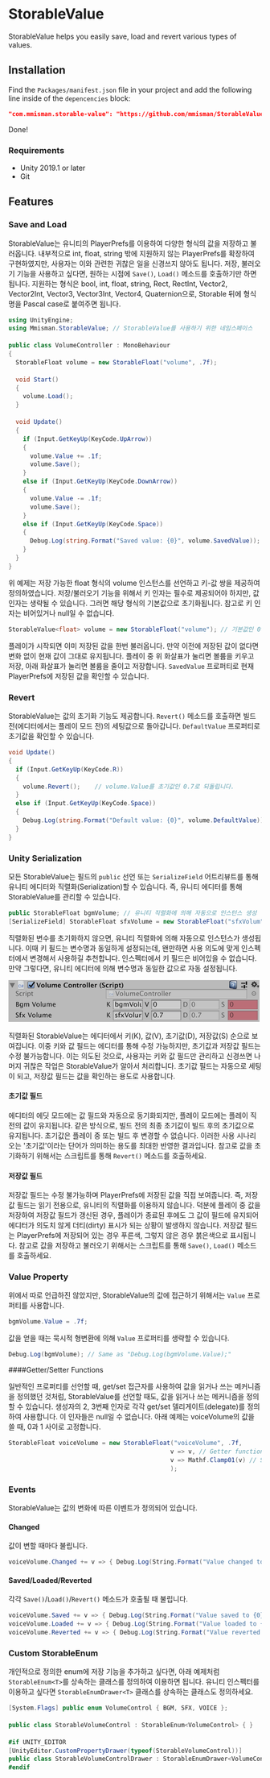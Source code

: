 # StorableValue

StorableValue helps you easily save, load and revert various types of values.

## Installation

Find the `Packages/manifest.json` file in your project and add the following line inside of the `depencencies` block:

```json
"com.mmisman.storable-value": "https://github.com/mmisman/StorableValue.git"
```

Done!

### Requirements

- Unity 2019.1 or later
- Git

## Features

### Save and Load

StorableValue는 유니티의 PlayerPrefs를 이용하여 다양한 형식의 값을 저장하고 불러옵니다. 내부적으로 int, float, string 밖에 지원하지 않는 PlayerPrefs를 확장하여 구현하였지만, 사용자는 이와 관련한 귀찮은 일을 신경쓰지 않아도 됩니다. 저장, 불러오기 기능을 사용하고 싶다면, 원하는 시점에 `Save()`, `Load()` 메소드를 호출하기만 하면 됩니다. 지원하는 형식은 bool, int, float, string, Rect, RectInt, Vector2, Vector2Int, Vector3, Vector3Int, Vector4, Quaternion으로, Storable 뒤에 형식명을 Pascal case로 붙여주면 됩니다.

```c#
using UnityEngine;
using Mmisman.StorableValue; // StorableValue를 사용하기 위한 네임스페이스

public class VolumeController : MonoBehaviour
{
  StorableFloat volume = new StorableFloat("volume", .7f);

  void Start()
  {
    volume.Load();
  }

  void Update()
  {
    if (Input.GetKeyUp(KeyCode.UpArrow))
    {
      volume.Value += .1f;
      volume.Save();
    }
    else if (Input.GetKeyUp(KeyCode.DownArrow))
    {
      volume.Value -= .1f;
      volume.Save();
    }
    else if (Input.GetKeyUp(KeyCode.Space))
    {
      Debug.Log(string.Format("Saved value: {0}", volume.SavedValue));
    }
  }
}
```

위 예제는 저장 가능한 float 형식의 volume 인스턴스를 선언하고 키-값 쌍을 제공하여 정의하였습니다. 저장/불러오기 기능을 위해서 키 인자는 필수로 제공되어야 하지만, 값 인자는 생략될 수 있습니다. 그러면 해당 형식의 기본값으로 초기화됩니다. 참고로 키 인자는 비어있거나 null일 수 없습니다.

```c#
StorableValue<float> volume = new StorableFloat("volume"); // 기본값인 0f로 초기화
```

플레이가 시작되면 이미 저장된 값을 한번 불러옵니다. 만약 이전에 저장된 값이 없다면 변화 없이 현재 값이 그대로 유지됩니다. 플레이 중 위 화살표가 눌리면 볼륨을 키우고 저장, 아래 화살표가 눌리면 볼륨을 줄이고 저장합니다. `SavedValue` 프로퍼티로 현재 PlayerPrefs에 저장된 값을 확인할 수 있습니다.

### Revert

StorableValue는 값의 초기화 기능도 제공합니다. `Revert()` 메소드를 호출하면 빌드 전(에디터에서는 플레이 모드 전)의 세팅값으로 돌아갑니다. `DefaultValue` 프로퍼티로 초기값을 확인할 수 있습니다.

```c#
void Update()
{
  if (Input.GetKeyUp(KeyCode.R))
  {
    volume.Revert();	// volume.Value를 초기값인 0.7로 되돌립니다.
  }
  else if (Input.GetKeyUp(KeyCode.Space))
  {
    Debug.Log(string.Format("Default value: {0}", volume.DefaultValue));
  }
}
```

### Unity Serialization

모든 StorableValue는 필드의 `public` 선언 또는 `SerializeField` 어트리뷰트를 통해 유니티 에디터와 직렬화(Serialization)할 수 있습니다. 즉, 유니티 에디터를 통해 StorableValue를 관리할 수 있습니다.

```c#
public StorableFloat bgmVolume; // 유니티 직렬화에 의해 자동으로 인스턴스 생성
[SerializeField] StorableFloat sfxVolume = new StorableFloat("sfxVolum", .7f);
```

직렬화된 변수를 초기화하지 않으면, 유니티 직렬화에 의해 자동으로 인스턴스가 생성됩니다. 이때 키 필드는 변수명과 동일하게 설정되는데, 왠만하면 사용 의도에 맞게 인스펙터에서 변경해서 사용하길 추천합니다. 인스펙터에서 키 필드은 비어있을 수 없습니다. 만약 그렇다면, 유니티 에디터에 의해 변수명과 동일한 값으로 자동 설정됩니다.

[![img](./Docs/VolumeController.png?raw=true)](./Docs/VolumeController.png)

직렬화된 StorableValue는 에디터에서 키(K), 값(V), 초기값(D), 저장값(S) 순으로 보여집니다. 이중 키와 값 필드는 에디터를 통해 수정 가능하지만, 초기값과 저장값 필드는 수정 불가능합니다. 이는 의도된 것으로, 사용자는 키와 값 필드만 관리하고 신경쓰면 나머지 귀찮은 작업은 StorableValue가 알아서 처리합니다. 초기값 필드는 자동으로 세팅이 되고, 저장값 필드는 값을 확인하는 용도로 사용합니다.

#### 초기값 필드

에디터의 에딧 모드에는 값 필드와 자동으로 동기화되지만, 플레이 모드에는 플레이 직전의 값이 유지됩니다. 같은 방식으로, 빌드 전의 최종 초기값이 빌드 후의 초기값으로 유지됩니다. 초기값은 플레이 중 또는 빌드 후 변경할 수 없습니다. 이러한 사용 시나리오는 '초기값'이라는 단어가 의미하는 용도를 최대한 반영한 결과입니다. 참고로 값을 초기화하기 위해서는 스크립트를 통해 `Revert()` 메소드를 호출하세요.

#### 저장값 필드

저장값 필드는 수정 불가능하며 PlayerPrefs에 저장된 값을 직접 보여줍니다. 즉, 저장값 필드는 읽기 전용으로, 유니티의 직렬화를 이용하지 않습니다. 덕분에 플레이 중 값을 저장하여 저장값 필드가 갱신된 경우, 플레이가 종료된 후에도 그 값이 필드에 유지되어 에디터가 의도치 않게 더티(dirty) 표시가 되는 상황이 발생하지 않습니다. 저장값 필드는 PlayerPrefs에 저장되어 있는 경우 푸른색, 그렇지 않은 경우 붉은색으로 표시됩니다. 참고로 값을 저장하고 불러오기 위해서는 스크립트를 통해 `Save()`, `Load()` 메소드를 호출하세요.

### Value Property

위에서 따로 언급하진 않았지만, StorableValue의 값에 접근하기 위해서는 `Value` 프로퍼티를 사용합니다.

```c#
bgmVolume.Value = .7f;
```

값을 얻을 때는 묵시적 형변환에 의해 `Value` 프로퍼티를 생략할 수 있습니다.

```c#
Debug.Log(bgmVolume); // Same as "Debug.Log(bgmVolume.Value);"
```

####Getter/Setter Functions

일반적인 프로퍼티를 선언할 때, get/set 접근자를 사용하여 값을 읽거나 쓰는 메커니즘을 정의했던 것처럼, StorableValue를 선언할 때도, 값을 읽거나 쓰는 메커니즘을 정의할 수 있습니다. 생성자의 2, 3번째 인자로 각각 get/set 델리게이트(delegate)를 정의하여 사용합니다. 이 인자들은 null일 수 없습니다. 아래 예제는 voiceVolume의 값을 쓸 때, 0과 1 사이로 고정합니다.

```c#
StorableFloat voiceVolume = new StorableFloat("voiceVolume", .7f, 
                                             v => v, // Getter function
                                             v => Mathf.Clamp01(v) // Setter function
                                             );
```

### Events

StorableValue는 값의 변화에 따른 이벤트가 정의되어 있습니다.

#### Changed

값이 변할 때마다 불립니다.

```c#
voiceVolume.Changed += v => { Debug.Log(String.Format("Value changed to {0}", v)); };
```

#### Saved/Loaded/Reverted

각각 `Save()`/`Load()`/`Revert()` 메소드가 호출될 때 불립니다.

```c#
voiceVolume.Saved += v => { Debug.Log(String.Format("Value saved to {0}", v)); };
voiceVolume.Loaded += v => { Debug.Log(String.Format("Value loaded to {0}", v)); };
voiceVolume.Reverted += v => { Debug.Log(String.Format("Value reverted to {0}", v)); };
```

### Custom StorableEnum

개인적으로 정의한 enum에 저장 기능을 추가하고 싶다면, 아래 예제처럼 `StorableEnum<T>`를 상속하는 클래스를 정의하여 이용하면 됩니다. 유니티 인스펙터를 이용하고 싶다면 `StorableEnumDrawer<T>` 클래스를 상속하는 클래스도 정의하세요.

```c#
[System.Flags] public enum VolumeControl { BGM, SFX, VOICE };

public class StorableVolumeControl : StorableEnum<VolumeControl> { }

#if UNITY_EDITOR
[UnityEditor.CustomPropertyDrawer(typeof(StorableVolumeControl))]
public class StorableVolumeControlDrawer : StorableEnumDrawer<VolumeControl> { }
#endif
```

